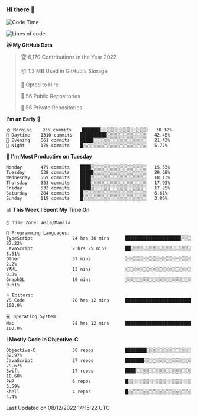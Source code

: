 ### Hi there 👋

<!--START_SECTION:waka-->
![Code Time](http://img.shields.io/badge/Code%20Time-3%2C464%20hrs%2042%20mins-blue)

![Lines of code](https://img.shields.io/badge/From%20Hello%20World%20I%27ve%20Written-2%20Million%20lines%20of%20code-blue)

**🐱 My GitHub Data** 

> 🏆 6,170 Contributions in the Year 2022
 > 
> 📦 1.3 MB Used in GitHub's Storage 
 > 
> 💼 Opted to Hire
 > 
> 📜 56 Public Repositories 
 > 
> 🔑 56 Private Repositories  
 > 
**I'm an Early 🐤** 

```text
🌞 Morning    935 commits    ███████░░░░░░░░░░░░░░░░░░   30.32% 
🌆 Daytime    1310 commits   ██████████░░░░░░░░░░░░░░░   42.48% 
🌃 Evening    661 commits    █████░░░░░░░░░░░░░░░░░░░░   21.43% 
🌙 Night      178 commits    █░░░░░░░░░░░░░░░░░░░░░░░░   5.77%

```
📅 **I'm Most Productive on Tuesday** 

```text
Monday       479 commits    ████░░░░░░░░░░░░░░░░░░░░░   15.53% 
Tuesday      638 commits    █████░░░░░░░░░░░░░░░░░░░░   20.69% 
Wednesday    559 commits    ████░░░░░░░░░░░░░░░░░░░░░   18.13% 
Thursday     553 commits    ████░░░░░░░░░░░░░░░░░░░░░   17.93% 
Friday       532 commits    ████░░░░░░░░░░░░░░░░░░░░░   17.25% 
Saturday     204 commits    █░░░░░░░░░░░░░░░░░░░░░░░░   6.61% 
Sunday       119 commits    █░░░░░░░░░░░░░░░░░░░░░░░░   3.86%

```


📊 **This Week I Spent My Time On** 

```text
⌚︎ Time Zone: Asia/Manila

💬 Programming Languages: 
TypeScript               24 hrs 36 mins      █████████████████████░░░░   87.22% 
JavaScript               2 hrs 25 mins       ██░░░░░░░░░░░░░░░░░░░░░░░   8.61% 
Other                    37 mins             ░░░░░░░░░░░░░░░░░░░░░░░░░   2.2% 
YAML                     13 mins             ░░░░░░░░░░░░░░░░░░░░░░░░░   0.8% 
GraphQL                  10 mins             ░░░░░░░░░░░░░░░░░░░░░░░░░   0.61%

🔥 Editors: 
VS Code                  28 hrs 12 mins      █████████████████████████   100.0%

💻 Operating System: 
Mac                      28 hrs 12 mins      █████████████████████████   100.0%

```

**I Mostly Code in Objective-C** 

```text
Objective-C              30 repos            ████████░░░░░░░░░░░░░░░░░   32.97% 
JavaScript               27 repos            ███████░░░░░░░░░░░░░░░░░░   29.67% 
Swift                    17 repos            ████░░░░░░░░░░░░░░░░░░░░░   18.68% 
PHP                      6 repos             █░░░░░░░░░░░░░░░░░░░░░░░░   6.59% 
Shell                    4 repos             █░░░░░░░░░░░░░░░░░░░░░░░░   4.4%

```



 Last Updated on 08/12/2022 14:15:22 UTC
<!--END_SECTION:waka-->


<!--
**rad182/rad182** is a ✨ _special_ ✨ repository because its `README.md` (this file) appears on your GitHub profile.

Here are some ideas to get you started:

- 🔭 I’m currently working on ...
- 🌱 I’m currently learning ...
- 👯 I’m looking to collaborate on ...
- 🤔 I’m looking for help with ...
- 💬 Ask me about ...
- 📫 How to reach me: ...
- 😄 Pronouns: ...
- ⚡ Fun fact: ...
-->
